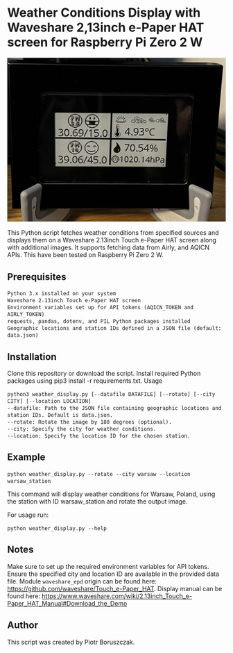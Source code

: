# Weather Conditions Display with Waveshare 2,13inch e-Paper HAT screen for Raspberry Pi Zero 2 W

![](./pic/demo.jpeg)

This Python script fetches weather conditions from specified sources and displays them on a Waveshare 2.13inch Touch e-Paper HAT screen along with additional images. It supports fetching data from Airly, and AQICN APIs. This have been tested on Raspberry Pi Zero 2 W.

## Prerequisites

```
Python 3.x installed on your system
Waveshare 2.13inch Touch e-Paper HAT screen
Environment variables set up for API tokens (AQICN_TOKEN and AIRLY_TOKEN)
requests, pandas, dotenv, and PIL Python packages installed
Geographic locations and station IDs defined in a JSON file (default: data.json)
```

## Installation

Clone this repository or download the script.
Install required Python packages using pip3 install -r requirements.txt.
Usage

```
python3 weather_display.py [--datafile DATAFILE] [--rotate] [--city CITY] [--location LOCATION]
--datafile: Path to the JSON file containing geographic locations and station IDs. Default is data.json.
--rotate: Rotate the image by 180 degrees (optional).
--city: Specify the city for weather conditions.
--location: Specify the location ID for the chosen station.
```

## Example

```
python weather_display.py --rotate --city warsaw --location warsaw_station
```

This command will display weather conditions for Warsaw, Poland, using the station with ID warsaw_station and rotate the output image.

For usage run:

```
python weather_display.py --help
```

## Notes

Make sure to set up the required environment variables for API tokens.
Ensure the specified city and location ID are available in the provided data file.
Module `waveshare_epd` origin can be found here: https://github.com/waveshare/Touch_e-Paper_HAT.
Display manual can be found here: https://www.waveshare.com/wiki/2.13inch_Touch_e-Paper_HAT_Manual#Download_the_Demo

## Author

This script was created by Piotr Boruszczak.
